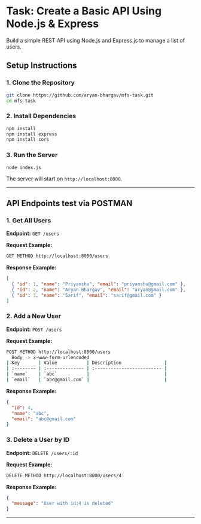 # Task: Create a Basic API Using Node.js & Express

Build a simple REST API using Node.js and Express.js to manage a list of users.

## Setup Instructions

### 1. Clone the Repository
```sh
git clone https://github.com/aryan-bhargav/mfs-task.git
cd mfs-task
```

### 2. Install Dependencies
```sh
npm install
npm install express
npm install cors
```

### 3. Run the Server
```sh
node index.js
```

The server will start on `http://localhost:8000`.

---

## API Endpoints test via POSTMAN

### 1. Get All Users
**Endpoint:** `GET /users`

**Request Example:**
```sh
GET METHOD http://localhost:8000/users
```

**Response Example:**
```json
[
  { "id": 1, "name": "Priyanshu", "email": "priyanshu@gmail.com" },
  { "id": 2, "name": "Aryan Bhargav", "email": "aryan@gmail.com" },
  { "id": 3, "name": "Sarif", "email": "sarif@gmail.com" }
]
```

### 2. Add a New User
**Endpoint:** `POST /users`

**Request Example:**
```sh
POST METHOD http://localhost:8000/users 
  Body -> x-www-form-urlencoded
| Key       | Value           | Description                |
| :-------- | :-------------- | :------------------------- |
| `name`    | `abc`           |                            |
| `email`   | `abc@gmail.com` |                            |
```

**Response Example:**
```json
{
  "id": 4,
  "name": "abc",
  "email": "abc@gmail.com"
}
```

### 3. Delete a User by ID
**Endpoint:** `DELETE /users/:id`

**Request Example:**
```sh
DELETE METHOD http://localhost:8000/users/4
```

**Response Example:**
```json
{
  "message": "User with id:4 is deleted"
}
```

---


